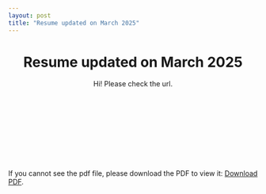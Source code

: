 ```yaml
--- 
layout: post
title: "Resume updated on March 2025"
---
```

# <center> Resume updated on March 2025 </center>

<center>Hi! Please check the url.</center>


<object data="https://github.com/jlee400/jlee400.github.io/blob/master/assets/JuhyunResumeinLaTex.pdf" type="application/pdf" width="700px" height="700px">
    <embed src="https://github.com/jlee400/jlee400.github.io/blob/master/assets/JuhyunResumeinLaTex.pdf">
        <p>If you cannot see the pdf file, please download the PDF to view it: <a href="https://github.com/jlee400/jlee400.github.io/blob/master/assets/JuhyunResumeinLaTex.pdf">Download PDF</a>.</p>
    </embed>
</object>
